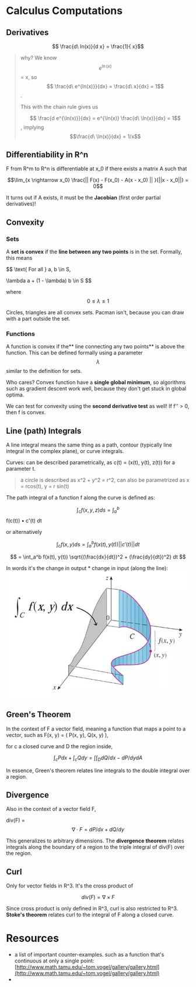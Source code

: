 # Calculus Computations

## Derivatives

$$ \frac{d\ ln(x)}{d x} = \frac{1}{ x}$$

> why? We know $$e^{\ln(x)}$$ = x, so $$ \frac{d\ e^{ln(x)}}{dx} = \frac{d\ x}{dx} = 1$$.
>
> This with the chain rule gives us
>
> $$ \frac{d e^{\ln(x)}}{dx} = e^{\ln(x)} \frac{d\ \ln(x)}{dx} = 1$$ , implying $$\frac{d\ \ln(x)}{dx} = 1/x$$

## Differentiability in R^n

F from R^m to R^n is differentiable at x\_0 if there exists a matrix A such that

$$\lim_{x \rightarrow x_0}  \frac{|| F(x) - F(x_0) - A(x - x_0) || }{||x - x_0||} = 0$$

It turns out if A exists, it must be the **Jacobian** \(first order partial derivatives\)!

## Convexity

### Sets

A **set is convex** if the **line between any two points** is in the set. Formally, this means


$$
\text{ For all } a, b \in S, 

 \lambda a + (1 - \lambda) b \in S
$$


where $$ 0 \leq \lambda \leq 1$$

Circles, triangles are all convex sets. Pacman isn't, because you can draw with a part outside the set.

### Functions

A function is convex if the** line connecting any two points** is above the function. This can be defined formally using a parameter $$\lambda$$similar to the definition for sets.

Who cares? Convex function have a **single global minimum**, so algorithms such as gradient descent work well, because they don't get stuck in global optima.

We can test for convexity using the **second derivative test** as well! If f'' &gt; 0, then f is convex.

## Line \(path\) Integrals

A line integral means the same thing as a path, contour \(typically line integral in the complex plane\), or curve integrals.

Curves: can be described parametrically, as  c\(t\) = \(x\(t\), y\(t\), z\(t\)\) for a parameter t.

> a circle is described as x^2 + y^2 = r^2, can also be parametrized as x = rcos\(t\), y = r sin\(t\)

The path integral of a function f along the curve is defined as:

$$ \int_c f(x, y, z) ds = \int_a^b$$ f\(c\(t\)\) • c'\(t\) dt

or alternatively


$$
 \int_c f(x, y) ds = \int_a^b f(x(t), y(t)) || c'(t) || dt
$$



$$
 = \int_a^b f(x(t), y(t)) \sqrt{(\frac{dx}{dt})^2 + (\frac{dy}{dt})^2} dt
$$


In words it's the change in output \* change in input \(along the line\):![](/assets/import.png)

## Green's Theorem

In the context of F a vector field, meaning a function that maps a point to a vector, such as F\(x, y\) = \( P\(x, y\), Q\(x, y\) \),

for c a closed curve and D the region inside,

$$ \int_c P dx + \int_c Q dy = \int \int_D d Q / dx - dP / dy dA $$

In essence, Green's theorem relates line integrals to the double integral over a region.

## Divergence

Also in the context of a vector field F,

div\(F\) = $$\nabla \cdot F = dP/dx + dQ/dy$$

This generalizes to arbitrary dimensions. The **divergence theorem** relates integrals along the boundary of a region to the triple integral of div\(F\) over the region.

## Curl

Only for vector fields in R^3. It's the cross product of

$$div(F) = \nabla \times F$$$$ $$

Since cross product is only defined in R^3, curl is also restricted to R^3. **Stoke's theorem** relates curl to the integral of F along a closed curve.

# Resources

* a list of important counter-examples. such as a function that's continuous at only a single point: [http://www.math.tamu.edu/~tom.vogel/gallery/gallery.html](http://www.math.tamu.edu/~tom.vogel/gallery/gallery.html)
* 


